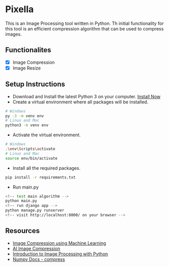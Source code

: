 # Pixella

This is an Image Processing tool written in Python. Th initial functionality for this tool is an efficient compression algorithm that can be used to compress images.

## Functionalites

- [x] Image Compression
- [x] Image Resize

## Setup Instructions

- Download and Install the latest Python 3 on your computer. [Install Now](https://www.python.org/downloads/)
- Create a virtual environment where all packages will be installed.

```bash
# Windows
py -3 -m venv env
# Linux and Mac
python3 -m venv env
```

- Activate the virtual environment.

```bash
# Windows
.\env\Scripts\activate
# Linux and Mac
source env/bin/activate
```

- Install all the required packages.

```bash
pip install -r requirements.txt
```

- Run main.py

```bash
<!-- test main algorithm -->
python main.py
<!-- run django app -->
python manage.py runserver
<!-- visit http://localhost:8000/ on your browser -->
```

## Resources

- [Image Compression using Machine Learning](https://towardsdatascience.com/image-compression-using-k-means-clustering-aa0c91bb0eeb)
- [AI Image Compression](https://towardsdatascience.com/ai-based-image-compression-the-state-of-the-art-fb5aa6042bfa)
- [Introduction to Image Processing with Python](https://towardsdatascience.com/introduction-to-image-processing-with-python-representation-of-images-for-beginners-b95725b523ca)
- [Numpy Docs - compress](https://numpy.org/doc/stable/reference/generated/numpy.compress.html)
